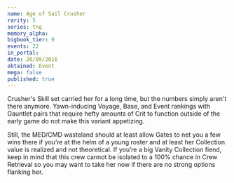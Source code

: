 ```yaml
---
name: Age of Sail Crusher
rarity: 5
series: tng
memory_alpha:
bigbook_tier: 9
events: 22
in_portal:
date: 26/09/2016
obtained: Event
mega: false
published: true
---
```


Crusher's Skill set carried her for a long time, but the numbers simply aren't there anymore. Yawn-inducing Voyage, Base, and Event rankings with Gauntlet pairs that require hefty amounts of Crit to function outside of the early game do not make this variant appetizing.

Still, the MED/CMD wasteland should at least allow Gates to net you a few wins there if you’re at the helm of a young roster and at least her Collection value is realized and not theoretical. If you’re a big Vanity Collection fiend, keep in mind that this crew cannot be isolated to a 100% chance in Crew Retrieval so you may want to take her now if there are no strong options flanking her.
